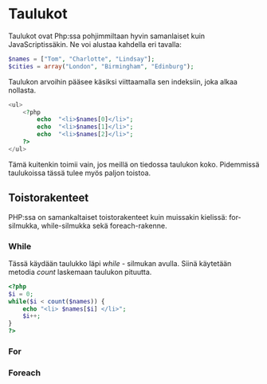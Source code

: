 # Taulukot

Taulukot ovat Php:ssa pohjimmiltaan hyvin samanlaiset kuin JavaScriptissäkin. Ne voi alustaa kahdella eri tavalla:

````php
$names = ["Tom", "Charlotte", "Lindsay"];
$cities = array("London", "Birmingham", "Edinburg");
````

Taulukon arvoihin pääsee käsiksi viittaamalla sen indeksiin, joka alkaa nollasta.

````php
<ul>
    <?php
        echo  "<li>$names[0]</li>";
        echo  "<li>$names[1]</li>";
        echo  "<li>$names[2]</li>";
    ?>
</ul>
````

Tämä kuitenkin toimii vain, jos meillä on tiedossa taulukon koko. Pidemmissä taulukoissa tässä tulee myös paljon toistoa. 

## Toistorakenteet

PHP:ssa on samankaltaiset toistorakenteet kuin muissakin kielissä: for-silmukka, while-silmukka sekä foreach-rakenne.

### While

Tässä käydään taulukko läpi *while* - silmukan avulla. Siinä käytetään metodia *count* laskemaan taulukon pituutta. 

```php
<?php
$i = 0;
while($i < count($names)) {
    echo "<li> $names[$i] </li>";
    $i++;
}
?>
```

### For

### Foreach